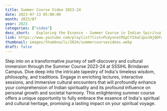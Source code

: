 ```yaml
---
title: Summer Course Video 2023-24
date: 2023-07-13 05:00:00
month: 2023/07
year: 2023
categories: ["video"]
desc_short:   Exploring the Essence - Summer Course in Indian Spirituality and Culture
link: https://www.youtube.com/playlist?list=PLUyvnxCM1pCYIXwC1poJHjQDFdyK61Nf5
thumbnail: images/thumbnails/2024/summercoursevideos.webp
draft: false
---
```


 Step into on a transformative journey of self-discovery and cultural immersion through the Summer Course 2023-24 at SSSIHL Brindavan Campus. Dive deep into the intricate tapestry of India's timeless wisdom, philosophy, and traditions. Engage in enriching lectures, interactive sessions, and immersive cultural encounters that will profoundly enhance your comprehension of Indian spirituality and its profound influence on personal growth and societal harmony. This enlightening summer course offers a unique opportunity to fully embrace the essence of India's spiritual and cultural heritage, promising a lasting impact on your spiritual voyage.